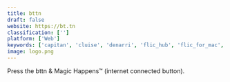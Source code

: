 ```yaml
---
title: bttn
draft: false 
website: https://bt.tn
classification: ['']
platform: ['Web']
keywords: ['capitan', 'cluise', 'denarri', 'flic_hub', 'flic_for_mac', 'foodcache', 'geniecan', 'glancer', 'grub_market', 'inokyo', 'needora', 'pressy', 'recycle_academy', 'todo', 'uppercase', 'yakaalerts', 'doo']
image: logo.png
---
```

Press the bttn & Magic Happens™ (internet connected button).